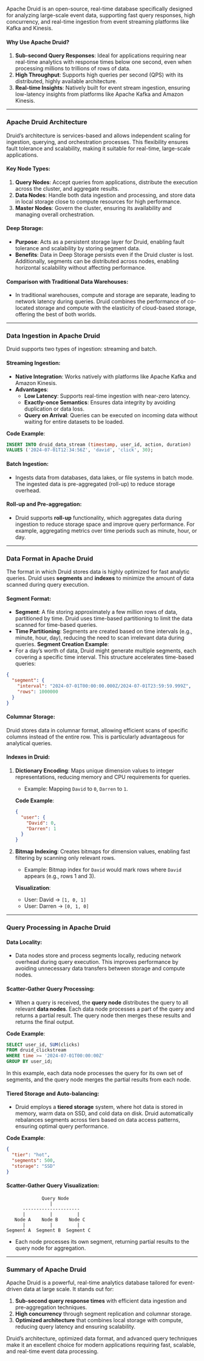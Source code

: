 Apache Druid is an open-source, real-time database specifically designed for analyzing large-scale event data, supporting fast query responses, high concurrency, and real-time ingestion from event streaming platforms like Kafka and Kinesis.
#### **Why Use Apache Druid?**
1. **Sub-second Query Responses**: Ideal for applications requiring near real-time analytics with response times below one second, even when processing millions to trillions of rows of data.
2. **High Throughput**: Supports high queries per second (QPS) with its distributed, highly available architecture.
3. **Real-time Insights**: Natively built for event stream ingestion, ensuring low-latency insights from platforms like Apache Kafka and Amazon Kinesis.
---
### **Apache Druid Architecture**

Druid’s architecture is services-based and allows independent scaling for ingestion, querying, and orchestration processes. This flexibility ensures fault tolerance and scalability, making it suitable for real-time, large-scale applications.
#### **Key Node Types**:
1. **Query Nodes**: Accept queries from applications, distribute the execution across the cluster, and aggregate results.
2. **Data Nodes**: Handle both data ingestion and processing, and store data in local storage close to compute resources for high performance.
3. **Master Nodes**: Govern the cluster, ensuring its availability and managing overall orchestration.
#### **Deep Storage**:
- **Purpose**: Acts as a persistent storage layer for Druid, enabling fault tolerance and scalability by storing segment data.
- **Benefits**: Data in Deep Storage persists even if the Druid cluster is lost. Additionally, segments can be distributed across nodes, enabling horizontal scalability without affecting performance.
#### **Comparison with Traditional Data Warehouses**:
- In traditional warehouses, compute and storage are separate, leading to network latency during queries. Druid combines the performance of co-located storage and compute with the elasticity of cloud-based storage, offering the best of both worlds.
---
### **Data Ingestion in Apache Druid**
Druid supports two types of ingestion: streaming and batch.
#### **Streaming Ingestion**:
- **Native Integration**: Works natively with platforms like Apache Kafka and Amazon Kinesis.
- **Advantages**:
  - **Low Latency**: Supports real-time ingestion with near-zero latency.
  - **Exactly-once Semantics**: Ensures data integrity by avoiding duplication or data loss.
  - **Query on Arrival**: Queries can be executed on incoming data without waiting for entire datasets to be loaded.
  
**Code Example**:
```sql
INSERT INTO druid_data_stream (timestamp, user_id, action, duration)
VALUES ('2024-07-01T12:34:56Z', 'david', 'click', 30);
```

#### **Batch Ingestion**:
- Ingests data from databases, data lakes, or file systems in batch mode. The ingested data is pre-aggregated (roll-up) to reduce storage overhead.

#### **Roll-up and Pre-aggregation**:
- Druid supports **roll-up** functionality, which aggregates data during ingestion to reduce storage space and improve query performance. For example, aggregating metrics over time periods such as minute, hour, or day.
---
### **Data Format in Apache Druid**
The format in which Druid stores data is highly optimized for fast analytic queries. Druid uses **segments** and **indexes** to minimize the amount of data scanned during query execution.
#### **Segment Format**:
- **Segment**: A file storing approximately a few million rows of data, partitioned by time. Druid uses time-based partitioning to limit the data scanned for time-based queries.
- **Time Partitioning**: Segments are created based on time intervals (e.g., minute, hour, day), reducing the need to scan irrelevant data during queries.
**Segment Creation Example**:
- For a day’s worth of data, Druid might generate multiple segments, each covering a specific time interval. This structure accelerates time-based queries:
```json
{
  "segment": {
    "interval": "2024-07-01T00:00:00.000Z/2024-07-01T23:59:59.999Z",
    "rows": 1000000
  }
}
```

#### **Columnar Storage**:
Druid stores data in columnar format, allowing efficient scans of specific columns instead of the entire row. This is particularly advantageous for analytical queries.

#### **Indexes in Druid**:
1. **Dictionary Encoding**: Maps unique dimension values to integer representations, reducing memory and CPU requirements for queries.
   - Example: Mapping `David` to `0`, `Darren` to `1`.
   
   **Code Example**:
   ```json
   {
     "user": {
       "David": 0,
       "Darren": 1
     }
   }
   ```
2. **Bitmap Indexing**: Creates bitmaps for dimension values, enabling fast filtering by scanning only relevant rows.
   - Example: Bitmap index for `David` would mark rows where `David` appears (e.g., rows 1 and 3).
   
   **Visualization**:
   - User: David → `[1, 0, 1]`
   - User: Darren → `[0, 1, 0]`

---

### **Query Processing in Apache Druid**

#### **Data Locality**:
- Data nodes store and process segments locally, reducing network overhead during query execution. This improves performance by avoiding unnecessary data transfers between storage and compute nodes.

#### **Scatter-Gather Query Processing**:
- When a query is received, the **query node** distributes the query to all relevant **data nodes**. Each data node processes a part of the query and returns a partial result. The query node then merges these results and returns the final output.
  
**Code Example**:
```sql
SELECT user_id, SUM(clicks)
FROM druid_clickstream
WHERE time >= '2024-07-01T00:00:00Z'
GROUP BY user_id;
```

In this example, each data node processes the query for its own set of segments, and the query node merges the partial results from each node.

#### **Tiered Storage and Auto-balancing**:
- Druid employs a **tiered storage** system, where hot data is stored in memory, warm data on SSD, and cold data on disk. Druid automatically rebalances segments across tiers based on data access patterns, ensuring optimal query performance.

**Code Example**:
```json
{
  "tier": "hot",
  "segments": 500,
  "storage": "SSD"
}
```

#### **Scatter-Gather Query Visualization**:
```
             Query Node
                |
      ---------------------
      |         |         |
   Node A    Node B    Node C
      |         |         |
Segment A  Segment B  Segment C
```

- Each node processes its own segment, returning partial results to the query node for aggregation.

---

### **Summary of Apache Druid**

Apache Druid is a powerful, real-time analytics database tailored for event-driven data at large scale. It stands out for:
1. **Sub-second query response times** with efficient data ingestion and pre-aggregation techniques.
2. **High concurrency** through segment replication and columnar storage.
3. **Optimized architecture** that combines local storage with compute, reducing query latency and ensuring scalability.

Druid’s architecture, optimized data format, and advanced query techniques make it an excellent choice for modern applications requiring fast, scalable, and real-time event data processing.

